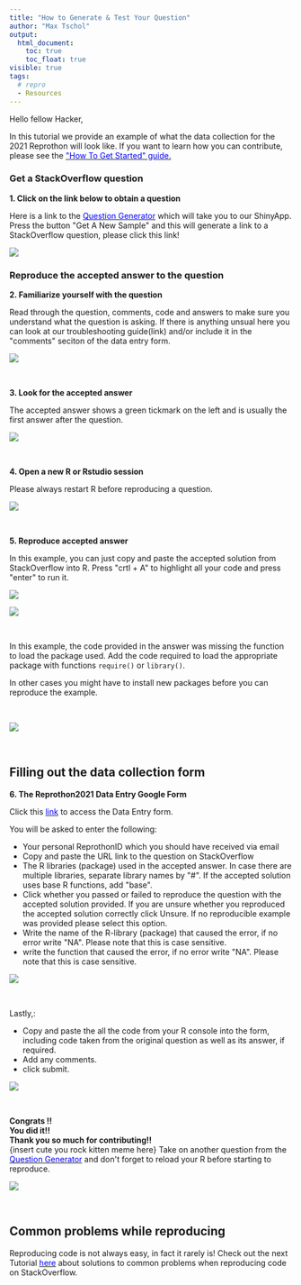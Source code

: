 ```yaml
---
title: "How to Generate & Test Your Question"
author: "Max Tschol"
output:
  html_document:
    toc: true
    toc_float: true
visible: true
tags:
  # repro
  - Resources
---
```


Hello fellow Hacker,  

In this tutorial we provide an example of what the data collection for the 2021 Reprothon will look like. If you want to learn how you can contribute, please see the [<span style="color: blue">"How To Get Started" guide.</span>](https://aberdeenstudygroup.github.io/studyGroup/Reprothon2021/Misc_resources/How_to_get_started_Reprothon2021/)


### Get a StackOverflow question

**1. Click on the link below to obtain a question**  

Here is a link to the [<span style="color: blue">Question Generator</span>](https://shiny.abdn.ac.uk/biostat/Reprothon/) which will take you to our ShinyApp. Press the button "Get A New Sample" and this will generate a link to a StackOverflow question, please click this link!

<p align=centre>
<img src="../images/confused_cat1.jpg" style="max-width:100%;">
</p>


### Reproduce the accepted answer to the question

**2. Familiarize yourself with the question**  

Read through the question, comments, code and answers to make sure you understand what the question is asking. If there is anything unsual here you can look at our troubleshooting guide(link) and/or include it in the "comments" seciton of the data entry form.


<p align=centre>
<img src="../images/stack_example3.png" style="max-width:100%;">
</p>
<br>

**3. Look for the accepted answer**  

The accepted answer shows a green tickmark on the left and is usually the first answer after the question.

<p align=centre>
<img src="../images/stack_example4.png" style="max-width:100%;">
</p>
<br>

**4. Open a new R or Rstudio session**  

Please always restart R before reproducing a question.

<p align=centre>
<img src="../images/open_r.png" style="max-width:100%;">
</p>
<br>

**5. Reproduce accepted answer**  

In this example, you can just copy and paste the accepted solution from StackOverflow into R. Press "crtl + A" to highlight all your code and press "enter" to run it.

<p align=centre>
<img src="../images/copy_paste_stack.png" style="max-width:100%;">
</p>

<p align=centre>
<img src="../images/copy_paste_stack_r.png" style="max-width:100%;">
</p>
<br>

In this example, the code provided in the answer was missing the function to load the package used. Add the code required to load the appropriate package with functions `require()` or `library()`.

In other cases you might have to install new packages before you can reproduce the example.

<br>

<p align=centre>
<img src="../images/r_pass.png" style="max-width:100%;">
</p>
<br>

## Filling out the data collection form 

**6. The Reprothon2021 Data Entry Google Form**  

Click this [<span style="color: blue">link</span>](https://docs.google.com/forms/d/e/1FAIpQLScnkiWlEgSmdAfwQjN-AvkqPmjAMi-D947jAr2YcABiEMYU9g/viewform) to access the Data Entry form. 

You will be asked to enter the following:  
- Your personal ReprothonID which you should have received via email   
- Copy and paste the URL link to the question on StackOverflow  
- The R libraries (package) used in the accepted answer. In case there are multiple libraries, separate library names by "#". If the accepted solution uses base R functions, add "base".  
- Click whether you passed or failed to reproduce the question with the accepted solution provided. If you are unsure whether you reproduced the accepted solution correctly click Unsure. If no reproducible example was provided please select this option.  
- Write the name of the R-library (package) that caused the error, if no error write "NA". Please note that this is case sensitive.  
- write the function that caused the error, if no error write "NA". Please note that this is case sensitive. 

<p align=centre>
<img src="../images/fill_gform2.png" style="max-width:100%;">
</p>
<br>

Lastly,:   
- Copy and paste the all the code from your R console into the form, including code taken from the original question as well as its answer, if required.  
- Add any comments.  
- click submit.  
 
 
<p align=centre>
<img src="../images/fill_gform3.png" style="max-width:70%;">
</p>
<br>

**Congrats !!**  
**You did it!!**  
**Thank you so much for contributing!!**   
{insert cute you rock kitten meme here}
Take on another question from the [<span style="color: blue">Question Generator</span>](https://shiny.abdn.ac.uk/biostat/Reprothon/) and don't forget to reload your R before starting to reproduce.  

<p align=centre>
<img src="../images/submit2.png" style="max-width:70%;">
</p>
<br>

## Common problems while reproducing  

Reproducing code is not always easy, in fact it rarely is! Check out the next Tutorial [<span style="color: blue">here</span>](link) about solutions to common problems when reproducing code on StackOverflow.  
